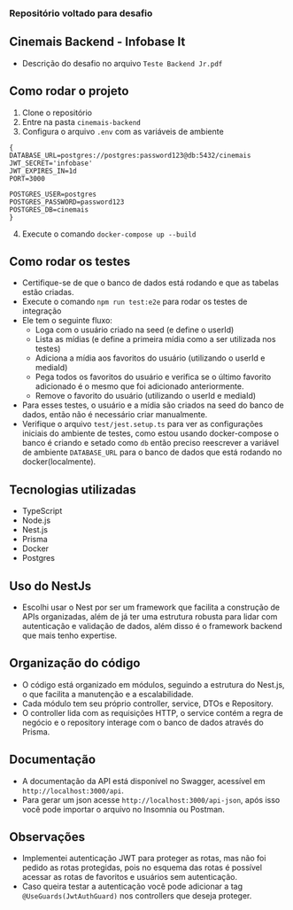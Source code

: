 ### Repositório voltado para desafio

## Cinemais Backend - Infobase It

- Descrição do desafio no arquivo `Teste Backend Jr.pdf`

## Como rodar o projeto

1. Clone o repositório
2. Entre na pasta `cinemais-backend`
3. Configura o arquivo `.env` com as variáveis de ambiente

```env
{
DATABASE_URL=postgres://postgres:password123@db:5432/cinemais
JWT_SECRET='infobase'
JWT_EXPIRES_IN=1d
PORT=3000

POSTGRES_USER=postgres
POSTGRES_PASSWORD=password123
POSTGRES_DB=cinemais
}
```

4. Execute o comando `docker-compose up --build`

## Como rodar os testes
- Certifique-se de que o banco de dados está rodando e que as tabelas estão criadas.
- Execute o comando `npm run test:e2e` para rodar os testes de integração
- Ele tem o seguinte fluxo: 
    - Loga com o usuário criado na seed (e define o userId)
    - Lista as mídias (e define a primeira mídia como a ser utilizada nos testes)
    - Adiciona a mídia aos favoritos do usuário (utilizando o userId e mediaId)
    - Pega todos os favoritos do usuário e verifica se o último favorito adicionado é o mesmo que foi adicionado anteriormente.
    - Remove o favorito do usuário (utilizando o userId e mediaId)
- Para esses testes, o usuário e a mídia são criados na seed do banco de dados, então não é necessário criar manualmente.
- Verifique o arquivo `test/jest.setup.ts` para ver as configurações iniciais do ambiente de testes, como estou usando docker-compose o banco é criando e setado como `db` então preciso reescrever a variável de ambiente `DATABASE_URL` para o banco de dados que está rodando no docker(localmente).

## Tecnologias utilizadas

- TypeScript
- Node.js
- Nest.js
- Prisma
- Docker
- Postgres

## Uso do NestJs
- Escolhi usar o Nest por ser um framework que facilita a construção de APIs organizadas, além de já ter uma estrutura robusta para lidar com autenticação e validação de dados, além disso é o framework backend que mais tenho expertise.

## Organização do código
- O código está organizado em módulos, seguindo a estrutura do Nest.js, o que facilita a manutenção e a escalabilidade.
- Cada módulo tem seu próprio controller, service, DTOs e Repository.
- O controller lida com as requisições HTTP, o service contém a regra de negócio e o repository interage com o banco de dados através do Prisma.

## Documentação
- A documentação da API está disponível no Swagger, acessível em `http://localhost:3000/api`.
- Para gerar um json acesse `http://localhost:3000/api-json`, após isso você pode importar o arquivo no Insomnia ou Postman.

## Observações
- Implementei autenticação JWT para proteger as rotas, mas não foi pedido as rotas protegidas, pois no esquema das rotas é possível acessar as rotas de favoritos e usuários sem autenticação.
- Caso queira testar a autenticação você pode adicionar a tag `@UseGuards(JwtAuthGuard)` nos controllers que deseja proteger.
